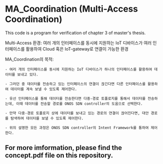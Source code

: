 # MA_Coordination (Multi-Access Coordination)
This code is a program for verification of chapter 3 of master's thesis.


  Multi-Access 환경: 여러 개의 인터페이스를 동시에 지원하는 IoT 디바이스가 여러 인터페이스를 활용하여 Cloud 혹은 IoT-gateway로 연결이 가능한 환경
  
  MA_Coordination의 목적:
  
    - 여러 개의 인터페이스를 동시에 지원하는 IoT 디바이스가 하나의 인터페이스를 활용하여 데이터를 보내고 있다.
    
    - 그러던 중 데이터를 전송하고 있는 인터페이스의 연결이 끊긴다면 다른 인터페이스를 활용하여 데이터를 계속 보낼 수 있도록 제어한다.
    
    - 유선 인터페이스를 통해 데이터를 전송한다면 다중-경로 토폴로지를 통해서 데이터를 전송하는데, 이때 데이터를 전송할 경로를 ONOS SDN controller의 도움으로 선택한다.
    
    - 만약 다중-경로 토폴로지 상에 데이터를 보내고 있는 경로의 연결이 끊어진다면, 대안 경로를 탐색하여 데이터를 보낼 수 있도록 제어한다.
    
    - 위의 설명한 모든 과정은 ONOS SDN controller의 Intent Framework를 통하여 제어 한다.

## For more imformation, please find the concept.pdf file on this repository.
